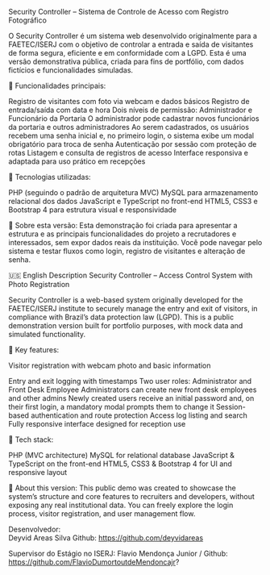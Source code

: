 Security Controller – Sistema de Controle de Acesso com Registro Fotográfico


O Security Controller é um sistema web desenvolvido originalmente para a FAETEC/ISERJ com o objetivo de controlar a entrada e saída de visitantes de forma segura, eficiente e em conformidade com a LGPD. Esta é uma versão demonstrativa pública, criada para fins de portfólio, com dados fictícios e funcionalidades simuladas.

🔐 Funcionalidades principais:

  Registro de visitantes com foto via webcam e dados básicos
  Registro de entrada/saída com data e hora
  Dois níveis de permissão: Administrador e Funcionário da Portaria
  O administrador pode cadastrar novos funcionários da portaria e outros administradores
  Ao serem cadastrados, os usuários recebem uma senha inicial e, no primeiro login, o sistema exibe um modal obrigatório para troca de senha
  Autenticação por sessão com proteção de rotas
  Listagem e consulta de registros de acesso
  Interface responsiva e adaptada para uso prático em recepções

🧩 Tecnologias utilizadas:

  PHP (seguindo o padrão de arquitetura MVC)
  MySQL para armazenamento relacional dos dados
  JavaScript e TypeScript no front-end
  HTML5, CSS3 e Bootstrap 4 para estrutura visual e responsividade

🎯 Sobre esta versão:
Esta demonstração foi criada para apresentar a estrutura e as principais funcionalidades do projeto a recrutadores e interessados, sem expor dados reais da instituição. Você pode navegar pelo sistema e testar fluxos como login, registro de visitantes e alteração de senha.

🇺🇸 English Description
Security Controller – Access Control System with Photo Registration

Security Controller is a web-based system originally developed for the FAETEC/ISERJ institute to securely manage the entry and exit of visitors, in compliance with Brazil’s data protection law (LGPD). This is a public demonstration version built for portfolio purposes, with mock data and simulated functionality.

🔐 Key features:

Visitor registration with webcam photo and basic information

  Entry and exit logging with timestamps
  Two user roles: Administrator and Front Desk Employee
  Administrators can create new front desk employees and other admins
  Newly created users receive an initial password and, on their first login, a mandatory modal prompts them to change it
  Session-based authentication and route protection
  Access log listing and search
  Fully responsive interface designed for reception use

🧩 Tech stack:

  PHP (MVC architecture)
  MySQL for relational database
  JavaScript & TypeScript on the front-end
  HTML5, CSS3 & Bootstrap 4 for UI and responsive layout

🎯 About this version:
This public demo was created to showcase the system’s structure and core features to recruiters and developers, without exposing any real institutional data. You can freely explore the login process, visitor registration, and user management flow.

Desenvolvedor:  
Deyvid Areas Silva 
Github: https://github.com/deyvidareas

Supervisor do Estágio no ISERJ:
Flavio Mendonça Junior / Github: https://github.com/FlavioDumortoutdeMendoncajr?
